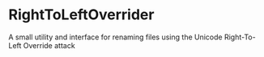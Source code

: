 # RightToLeftOverrider
A small utility and interface for renaming files using the Unicode Right-To-Left Override attack
